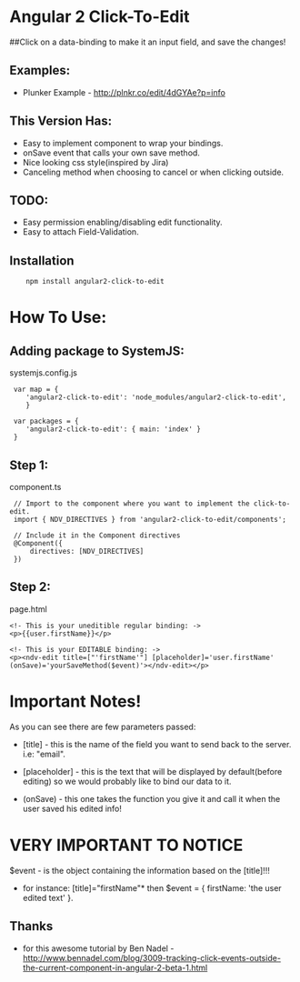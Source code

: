 
# Angular 2 Click-To-Edit
##Click on a data-binding to make it an input field, and save the changes!

## Examples:
- Plunker Example - http://plnkr.co/edit/4dGYAe?p=info 

## This Version Has:

- Easy to implement component to wrap your bindings.
- onSave event that calls your own save method.
- Nice looking css style(inspired by Jira)
- Canceling method when choosing to cancel or when clicking outside.

## TODO:

- Easy permission enabling/disabling edit functionality.
- Easy to attach Field-Validation. 


## Installation
```
    npm install angular2-click-to-edit
```

# How To Use:  

## Adding package to SystemJS:
systemjs.config.js
```
 var map = {
	'angular2-click-to-edit': 'node_modules/angular2-click-to-edit',
	}
```
```
 var packages = {
	'angular2-click-to-edit': { main: 'index' }  
 }
```

## Step 1:
component.ts
```
 // Import to the component where you want to implement the click-to-edit.
 import { NDV_DIRECTIVES } from 'angular2-click-to-edit/components';

 // Include it in the Component directives
 @Component({
 	 directives: [NDV_DIRECTIVES]
 })

```

## Step 2:
page.html  
```
<!- This is your uneditible regular binding: ->
<p>{{user.firstName}}</p>

<!- This is your EDITABLE binding: ->
<p><ndv-edit title=["'firstName'"] [placeholder]='user.firstName' (onSave)='yourSaveMethod($event)'></ndv-edit></p>
```
# Important Notes!
 As you can see there are few parameters passed:
- [title] - this is the name of the field you want to send back to the server. i.e: "email".

- [placeholder] - this is the text that will be displayed by default(before editing)
		  so we would probably like to bind our data to it.

- (onSave) - this one takes the function you give it and 
	     call it when the user saved his edited info!

# VERY IMPORTANT TO NOTICE 
$event - is the object containing the information based on the [title]!!! 
- for instance: [title]="firstName"*
  then $event = { firstName: 'the user edited text' }.


## Thanks
 - for this awesome tutorial by Ben Nadel - http://www.bennadel.com/blog/3009-tracking-click-events-outside-the-current-component-in-angular-2-beta-1.html 
